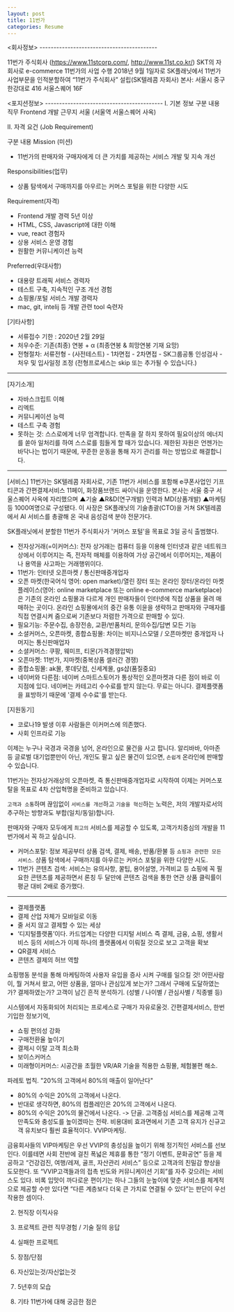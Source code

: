 ```yaml
---
layout: post
title: 11번가
categories: Resume
---
```



<회사정보> ------------------------------------------

11번가 주식회사 (https://www.11stcorp.com/, http://www.11st.co.kr/)
SKT의 자회사로 e-commerce 11번가의 사업 수행
2018년 9월 1일자로 SK플래닛에서 11번가 사업부문을 인적분할하여 “11번가 주식회사” 설립(SK텔레콤 자회사)
본사: 서울시 중구 한강대로 416 서울스퀘어 16F

<포지션정보> ------------------------------------------
Ⅰ. 기본 정보
구분 내용
직무 Frontend 개발
근무지 서울 (서울역 서울스퀘어 사옥)

Ⅱ. 자격 요건 (Job Requirement)

구분 내용
Mission (미션)
- 11번가의 판매자와 구매자에게 더 큰 가치를 제공하는 서비스 개발 및 지속 개선

Responsibilities(업무)
- 상품 탐색에서 구매까지를 아우르는 커머스 포털을 위한 다양한 시도

Requirement(자격)
- Frontend 개발 경력 5년 이상
- HTML, CSS, Javascript에 대한 이해
- vue, react 경험자
- 상용 서비스 운영 경험
- 원활한 커뮤니케이션 능력

Preferred(우대사항)
- 대용량 트래픽 서비스 경력자
- 테스트 구축, 지속적인 구조 개선 경험
- 쇼핑몰/포털 서비스 개발 경력자
- mac, git, intelij 등 개발 관련 tool 숙련자
 

[기타사항]
- 서류접수 기한 : 2020년 2월 29일
- 처우수준: 기존(최종) 연봉 + α (최종연봉 & 희망연봉 기재 요망)
- 전형절차: 서류전형 - (사전테스트) - 1차면접 - 2차면접 - SK그룹공통 인성검사 - 처우 및 입사일정 조정 (전형프로세스는 skip 또는 추가될 수 있습니다.)

----

[자기소개]
- 자바스크립트 이해
- 리엑트
- 커뮤니케이션 능력
- 테스트 구축 경험
- 못하는 것: 스스로에게 너무 엄격합니다. 만족을 잘 하지 못하여 필요이상의 에너지를 쏟아 일처리를 하여 스스로를 힘들게 할 때가 있습니다. 제한된 자원은 언젠가는 바닥나는 법이기 때문에, 꾸준한 운동을 통해 자기 관리를 하는 방법으로 해결합니다.

----


[서비스]
11번가는 SK텔레콤 자회사로, 기존 11번가 서비스를 포함해 e쿠폰사업인 기프티콘과 간편결제서비스 11페이, 화장품브랜드 싸이닉을 운영한다. 본사는 서울 중구 서울스퀘어 사옥에 자리했으며 ▲기술 ▲R&D(연구개발) 인력과 MD(상품개발) ▲마케팅 등 1000여명으로 구성됐다. 이 사장은 SK플래닛의 기술총괄(CTO)을 거쳐 SK텔레콤에서 AI 서비스를 총괄해 온 국내 음성검색 분야 전문가다.

SK플래닛에서 분할한 11번가 주식회사가 '커머스 포털'을 목표로 3일 공식 출범했다. 

- 전자상거래(=이커머스): 전자 상거래는 컴퓨터 등을 이용해 인터넷과 같은 네트워크 상에서 이루어지는 즉, 전자적 매체를 이용하여 가상 공간에서 이루어지는, 제품이나 용역을 사고파는 거래행위이다. 
- 11번가: 인터넷 오픈마켓 / 통신판매중개업자
- 오픈 마켓(한국어식 영어: open market)/열린 장터 또는 온라인 장터/온라인 마켓플레이스(영어: online marketplace 또는 online e-commerce marketplace)은 기존의 온라인 쇼핑몰과 다르게 개인 판매자들이 인터넷에 직접 상품을 올려 매매하는 곳이다. 온라인 쇼핑몰에서의 중간 유통 이윤을 생략하고 판매자와 구매자를 직접 연결시켜 줌으로써 기존보다 저렴한 가격으로 판매할 수 있다.
- 필요기능: 주문수집, 송장전송, 교환/반품처리, 문의수집/답변 모든 기능
- 소셜커머스, 오픈마켓, 종합쇼핑몰: 차이는 비지니스모델 / 오픈마켓만 중개업자 나머지는 통신판매업자
- 소셜커머스: 쿠팡, 웨미프, 티몬(가격경쟁압박)
- 오픈마켓: 11번가, 지마켓(중복상품 셀러간 경쟁)
- 종합쇼핑몰: ak몰, 롯데닷컴, 신세계몰, gs샵(품질중요)
- 네이버와 다른점: 네이버 스마트스토어가 통상적인 오픈마켓과 다른 점이 바로 이 지점에 있다. 네이버는 카테고리 수수료를 받지 않는다. 무료는 아니다. 결제플랫폼을 표방하기 때문에 '결제 수수료'를 받는다.  

[지원동기]
- 코로나19 발생 이후 사람들은 이커머스에 의존했다.
- 사회 인프라로 기능

이제는 누구나 국경과 국경을 넘어, 온라인으로 물건을 사고 팝니다. 알리바바, 아마존 등 글로벌 대기업뿐만이 아닌, 개인도 팔고 싶은 물건이 있으면, `손쉽게` 온라인에 판매할 수 있습니다. 

11번가는 전자상거래상의 오픈마켓, 즉 통신판매중개업자로 시작하여 이제는 커머스포탈을 목표로 4차 산업혁명을 준비하고 있습니다. 

`고객과 소통`하며 끊임없이 `서비스를 개선`하고 `기술을 혁신`하는 노력은, 저의 개발자로서의 추구하는 방향과도 부합(일치/동일)합니다. 

판매자와 구매자 모두에게 `최고의` 서비스를 제공할 수 있도록, 고객가치중심의 개발을 11번가에서 꼭 하고 싶습니다.


- 커머스포탈: 정보 제공부터 상품 검색, 결제, 배송, 반품/환불 등 `쇼핑과 관련한 모든 서비스`. 상품 탐색에서 구매까지를 아우르는 커머스 포털을 위한 다양한 시도.
- 11번가 콘텐츠 검색: 서비스는 유의사항, 꿀팁, 용어설명, 가격비교 등 쇼핑에 꼭 필요한 콘텐츠를 제공하면서 론칭 두 달만에 콘텐츠 검색을 통한 연관 상품 클릭률이 평균 대비 2배로 증가했다.

---- 

- 결제플랫폼
- 결제 산업 자체가 모바일로 이동
- 줄 서지 않고 결제할 수 있는 세상
- ‘디지털플랫폼’이다. 카드업계는 다양한 디지털 서비스 즉 결제, 금융, 쇼핑, 생활서비스 등의 서비스가 이제 하나의 플랫폼에서 이뤄질 것으로 보고 고객을 확보
- QR결제 서비스
- 콘텐츠 결제의 허브 역할

쇼핑행동 분석을 통해 마케팅하여 사용자 유입을 증사 시켜 구매를 일으킬 것! 어떤사람이, 뭘 거쳐서 왔고, 어떤 상품을, 얼마나 관심있게 보는가? 그래서 구매에 도달하였는가? 결제하였는가? 고객이 남긴 흔적 분석하기. (성별 / 나이별 / 관심사별 / 직종별 등) 


시스템에서 자동화되어 처리되는 프로세스로 구매가 자유로울것. 간편결제서비스, 한번기입한 정보기억, 

- 쇼핑 편의성 강화
- 구매전환율 높이기
- 결제시 이탈 고객 최소화
- 보이스커머스
- 미래형이커머스: 시공간을 초월한 VR/AR 기술을 적용한 쇼핑몰, 체험불편 해소.


파레토 법칙. "20%의 고객에서 80%의 매출이 일어난다" 
- 80%의 수익은 20%의 고객에서 나온다.
- 반대로 생각하면, 80%의 컴플레인은 20%의 고객에서 나온다.
- 80%의 수익은 20%의 물건에서 나온다.
-> 단골. 고객중심 서비스를 제공해 고객만족도와 충성도를 높이겠따는 전략. 비용대비 효과면에서 기존 고객 유지가 신규고객 유치보다 훨씬 효율적이다. VVIP마케팅.

금융회사들의 VIP마케팅은 우선 VVIP의 충성심을 높이기 위해 정기적인 서비스를 선보인다. 이를테면 사회 전반에 걸친 폭넓은 제휴를 통한 “정기 이벤트, 문화공연” 등을 제공하고 “건강검진, 여행/레져, 골프, 자산관리 서비스” 등으로 고객과의 친밀감 향상을 도모한다. 또 “VVIP고객들과의 접촉 빈도와 커뮤니케이션 기회”를 자주 갖으려는 서비스도 있다. 비록 입맛이 까다로운 편이기는 하나 그들의 눈높이에 맞춘 서비스를 체계적으로 제공할 수만 있다면 “다른 계층보다 더욱 큰 가치로 연결될 수 있다”는 판단이 우선 작용한 셈이다.




2. 현직장 이직사유

3. 프로젝트 관련 직무경험 / 기술 질의 응답

4. 실패한 프로젝트

5. 장점/단점

6. 자신있는것/자신없는것

7. 5년후의 모습

8. 기타 11번가에 대해 궁금한 점은

